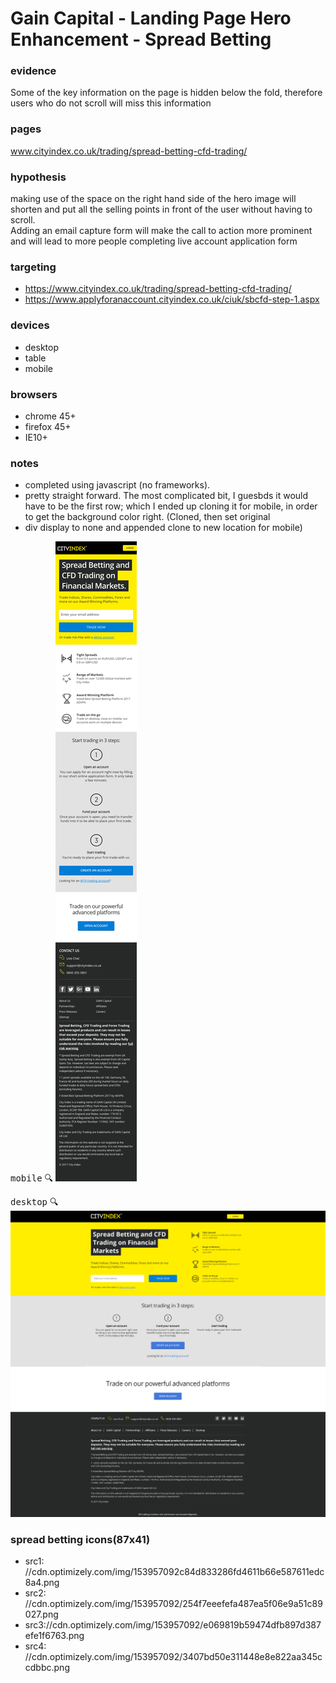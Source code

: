 #  Gain Capital - Landing Page Hero Enhancement - Spread Betting

### evidence
Some of the key information on the page is hidden below the fold, therefore users who do not scroll will miss this information

### pages
www.cityindex.co.uk/trading/spread-betting-cfd-trading/

### hypothesis
making use of the space on the right hand side of the hero image will shorten and put all the selling points in front of the user without having to scroll.  
Adding an email capture form will make the call to action more prominent and will lead to more people completing live account application form

### targeting
- https://www.cityindex.co.uk/trading/spread-betting-cfd-trading/
- https://www.applyforanaccount.cityindex.co.uk/ciuk/sbcfd-step-1.aspx

### devices
- desktop
- table
- mobile

### browsers
- chrome 45+
- firefox 45+
- IE10+


### notes
- completed using javascript (no frameworks).
- pretty straight forward. The most complicated bit, I guesbds it would have to be the first row; which I ended up cloning it for mobile, in order to get the background color right. (Cloned, then set original 
- div display to none and appended clone to new location for mobile)


<kbd>mobile</kbd>  :mag:
 ![](/src/mobilev1.png)

<kbd>desktop</kbd> :mag:
![](/src/desktopv1.png)




### spread betting icons(87x41)
- src1:  //cdn.optimizely.com/img/153957092c84d833286fd4611b66e587611edc8a4.png
- src2: //cdn.optimizely.com/img/153957092/254f7eeefefa487ea5f06e9a51c89027.png
- src3://cdn.optimizely.com/img/153957092/e069819b59474dfb897d387efe1f6763.png
- src4: //cdn.optimizely.com/img/153957092/3407bd50e311448e8e822aa345ccdbbc.png






